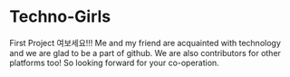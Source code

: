 # Techno-Girls
First Project
여보세요!!!
Me and my friend are acquainted with technology and we are glad to be a part of github.
We are also contributors for other platforms too!
So looking forward for your co-operation.
